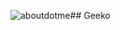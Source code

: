 ![aboutdotme](https://github.com/user-attachments/assets/96a534b5-5b75-4a3c-852a-8ca74c8063f4)## Geeko

<!--
**ItsGeeko/ItsGeeko** is a ✨ _special_ ✨ repository because its `README.md` (this file) appears on your GitHub profile.

Here are some ideas to get you started:
![Uploadi<svg role="img" viewBox="0 0 24 24" xmlns="http://www.w3.org/2000/svg"><title>About.me</title><path d="M11.427 16.615v-6.042c0-.997-.444-1.669-1.541-1.669-.906 0-1.754.614-2.159 1.228v6.483H5.704v-6.042c0-.997-.423-1.669-1.523-1.669-.905 0-1.734.633-2.158 1.228v6.483H0V7.351h2.023v1.247C2.428 8.04 3.642 7.12 5.068 7.12c1.386 0 2.235.69 2.543 1.688.52-.825 1.754-1.688 3.16-1.688 1.697 0 2.68.92 2.68 2.8v6.694h-2.024zM24 12.163c0-2.925-1.788-5.042-4.604-5.042-2.777 0-4.759 2.174-4.759 4.869 0 2.945 2.079 4.888 4.913 4.89 1.476 0 2.855-.482 3.807-1.368l-.932-1.328c-.68.673-1.747 1.04-2.68 1.04-1.768 0-2.815-1.174-2.971-2.56H24v-.5zm-7.245-.943c.077-1.116.893-2.444 2.622-2.444 1.845 0 2.602 1.347 2.66 2.444h-5.282z"/></svg>ng aboutdotme.svg…]()

- 🔭 I’m currently working on ...
- 🌱 I’m currently learning ...
- 👯 I’m looking to collaborate on ...
- 🤔 I’m looking for help with ...
- 💬 Ask me about ...
- 📫 How to reach me: ...
- 😄 Pronouns: ...
- ⚡ Fun fact: ...
-->
